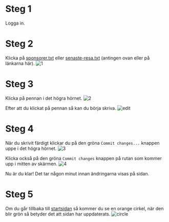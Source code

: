 # Steg 1
Logga in.

# Steg 2
Klicka på [sponsorer.txt](https://github.com/OperationChangeUddevalla/operationchangeuddevalla.github.io/blob/main/sponsorer.txt) eller [senaste-resa.txt](https://github.com/OperationChangeUddevalla/operationchangeuddevalla.github.io/blob/main/senaste-resa.txt) (antingen ovan eller på länkarna här).
![1](https://github.com/OperationChangeUddevalla/operationchangeuddevalla.github.io/assets/138241731/1d19ab7d-cb20-4e3b-8f21-2102817257c5)

# Steg 3
Klicka på pennan i det högra hörnet.
![2](https://github.com/OperationChangeUddevalla/operationchangeuddevalla.github.io/assets/138241731/21d80b47-547b-4549-9b2a-359c14552b0f)

Efter att du klickat på pennan så kan du börja skriva.
![edit](https://github.com/OperationChangeUddevalla/operationchangeuddevalla.github.io/assets/138241731/71cc7ce5-d1ee-4945-b0a2-0a33ddbe50dc)

# Steg 4
När du skrivit färdigt klickar du på den gröna `Commit changes...` knappen uppe i det högra hörnet.
![3](https://github.com/OperationChangeUddevalla/operationchangeuddevalla.github.io/assets/138241731/78797e4d-248a-4c2e-93ba-3186a2d97dfb)

Klicka också på den gröna `Commit changes` knappen på rutan som kommer upp i mitten av skärmen.
![4](https://github.com/OperationChangeUddevalla/operationchangeuddevalla.github.io/assets/138241731/22b460c3-62f2-4cb8-be30-237cff4ab205)

Nu är du klar!
Det tar någon minut innan ändringarna visas på sidan.

# Steg 5
Om du går tillbaka till [startsidan](https://github.com/OperationChangeUddevalla/operationchangeuddevalla.github.io) så kommer du se en orange cirkel, när den blir grön så betyder det att sidan har uppdaterats.
![circle](https://github.com/OperationChangeUddevalla/operationchangeuddevalla.github.io/assets/138241731/be0bfc58-3dcf-4742-a36b-5fd9602602a3)
